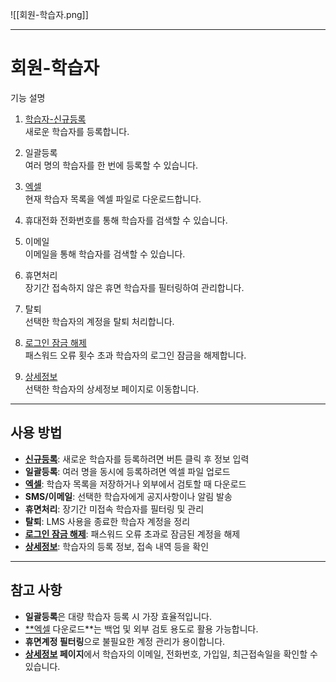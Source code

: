 ![[회원-학습자.png]]


---
# 회원-학습자
기능 설명

1. [학습자-신규등록](학습자-신규등록.md)  
   새로운 학습자를 등록합니다.

2. 일괄등록  
   여러 명의 학습자를 한 번에 등록할 수 있습니다.

3. [엑셀](엑셀.md)  
   현재 학습자 목록을 엑셀 파일로 다운로드합니다.

4. 휴대전화
   전화번호를 통해 학습자를 검색할 수 있습니다.

5. 이메일  
   이메일을 통해 학습자를 검색할 수 있습니다.

6. 휴면처리  
   장기간 접속하지 않은 휴면 학습자를 필터링하여 관리합니다.

7. 탈퇴  
   선택한 학습자의 계정을 탈퇴 처리합니다.

8. [로그인 잠금 해제](로그인잠금해제.md)  
   패스워드 오류 횟수 초과 학습자의 로그인 잠금을 해제합니다.

9. [상세정보](상세정보.md)  
   선택한 학습자의 상세정보 페이지로 이동합니다.

---

## 사용 방법
- [**신규등록**](신규등록.md): 새로운 학습자를 등록하려면 버튼 클릭 후 정보 입력  
- **일괄등록**: 여러 명을 동시에 등록하려면 엑셀 파일 업로드  
- [**엑셀**](엑셀.md): 학습자 목록을 저장하거나 외부에서 검토할 때 다운로드  
- **SMS/이메일**: 선택한 학습자에게 공지사항이나 알림 발송  
- **휴면처리**: 장기간 미접속 학습자를 필터링 및 관리  
- **탈퇴**: LMS 사용을 종료한 학습자 계정을 정리  
- [**로그인 잠금 해제**](로그인잠금해제.md): 패스워드 오류 초과로 잠금된 계정을 해제  
- [**상세정보**](상세정보.md): 학습자의 등록 정보, 접속 내역 등을 확인  

---

## 참고 사항
- **일괄등록**은 대량 학습자 등록 시 가장 효율적입니다.  
- [**엑셀](상세정보.md) 다운로드**는 백업 및 외부 검토 용도로 활용 가능합니다.  
- **휴면계정 필터링**으로 불필요한 계정 관리가 용이합니다.  
- **[상세정보](상세정보.md) 페이지**에서 학습자의 이메일, 전화번호, 가입일, 최근접속일을 확인할 수 있습니다.  
